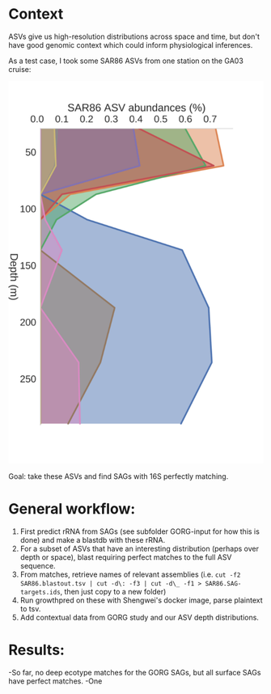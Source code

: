 # Context

ASVs give us high-resolution distributions across space and time, but don't have good genomic context which could inform physiological inferences.

As a test case, I took some SAR86 ASVs from one station on the GA03 cruise:

![alt text](https://github.com/jcmcnch/ASVtoSAG/raw/master/SAR86.svg "SAR86 ASV depth distributions at stn3 GA03 cruise track, GEOTRACES")

Goal: take these ASVs and find SAGs with 16S perfectly matching.

# General workflow:

1. First predict rRNA from SAGs (see subfolder GORG-input for how this is done) and make a blastdb with these rRNA.
2. For a subset of ASVs that have an interesting distribution (perhaps over depth or space), blast requiring perfect matches to the full ASV sequence.
3. From matches, retrieve names of  relevant assemblies (i.e. `cut -f2 SAR86.blastout.tsv | cut -d\: -f3 | cut -d\_ -f1 > SAR86.SAG-targets.ids`, then just copy to a new folder)
4. Run growthpred on these with Shengwei's docker image, parse plaintext to tsv.
5. Add contextual data from GORG study and our ASV depth distributions.

# Results:

-So far, no deep ecotype matches for the GORG SAGs, but all surface SAGs have perfect matches.
-One 
